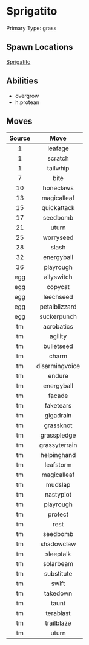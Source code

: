# Sprigatito  
Primary Type: grass  
  
## Spawn Locations  
[Sprigatito](/data/spawn_presets/sprigatito.md)  
  
## Abilities  
  * overgrow
  * h:protean
  
  
## Moves  
  
| Source | Move |  
|:---:|:---:|  
| 1 | leafage |  
| 1 | scratch |  
| 1 | tailwhip |  
| 7 | bite |  
| 10 | honeclaws |  
| 13 | magicalleaf |  
| 15 | quickattack |  
| 17 | seedbomb |  
| 21 | uturn |  
| 25 | worryseed |  
| 28 | slash |  
| 32 | energyball |  
| 36 | playrough |  
| egg | allyswitch |  
| egg | copycat |  
| egg | leechseed |  
| egg | petalblizzard |  
| egg | suckerpunch |  
| tm | acrobatics |  
| tm | agility |  
| tm | bulletseed |  
| tm | charm |  
| tm | disarmingvoice |  
| tm | endure |  
| tm | energyball |  
| tm | facade |  
| tm | faketears |  
| tm | gigadrain |  
| tm | grassknot |  
| tm | grasspledge |  
| tm | grassyterrain |  
| tm | helpinghand |  
| tm | leafstorm |  
| tm | magicalleaf |  
| tm | mudslap |  
| tm | nastyplot |  
| tm | playrough |  
| tm | protect |  
| tm | rest |  
| tm | seedbomb |  
| tm | shadowclaw |  
| tm | sleeptalk |  
| tm | solarbeam |  
| tm | substitute |  
| tm | swift |  
| tm | takedown |  
| tm | taunt |  
| tm | terablast |  
| tm | trailblaze |  
| tm | uturn |  
  
